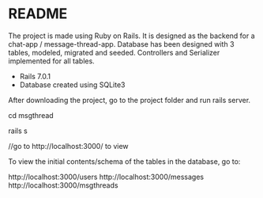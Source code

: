 # README
The project is made using Ruby on Rails. It is designed as the backend for a chat-app / message-thread-app. 
Database has been designed with 3 tables, modeled, migrated and seeded. Controllers and Serializer implemented for all tables.

* Rails 7.0.1
* Database created using SQLite3

After downloading the project, go to the project folder and run rails server.

cd msgthread

rails s

//go to http://localhost:3000/ to view


To view the initial contents/schema of the tables in the database, go to:

http://localhost:3000/users
http://localhost:3000/messages
http://localhost:3000/msgthreads


